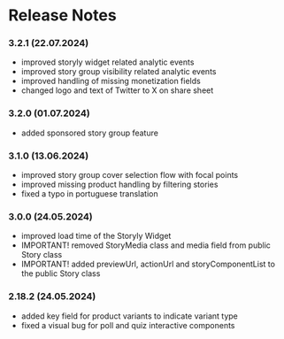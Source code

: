 # Release Notes
### 3.2.1 (22.07.2024)
* improved storyly widget related analytic events
* improved story group visibility related analytic events
* improved handling of missing monetization fields
* changed logo and text of Twitter to X on share sheet

### 3.2.0 (01.07.2024)
* added sponsored story group feature

### 3.1.0 (13.06.2024)
* improved story group cover selection flow with focal points
* improved missing product handling by filtering stories
* fixed a typo in portuguese translation

### 3.0.0 (24.05.2024)
* improved load time of the Storyly Widget
* IMPORTANT! removed StoryMedia class and media field from public Story class
* IMPORTANT! added previewUrl, actionUrl and storyComponentList to the public Story class

### 2.18.2 (24.05.2024)
* added key field for product variants to indicate variant type
* fixed a visual bug for poll and quiz interactive components

